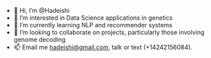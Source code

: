 - 👋 Hi, I’m @Hadeishi
- 👀 I’m interested in Data Science applications in genetics
- 🌱 I’m currently learning NLP and recommender systems
- 💞️ I’m looking to collaborate on projects, particularly those involving genome decoding
- 📫 Email me <hadeishi@gmail.com>, talk or text (+14242156084).

<!---
Hadeishi/Hadeishi is a ✨ special ✨ repository because its `README.md` (this file) appears on your GitHub profile.
You can click the Preview link to take a look at your changes.
--->
